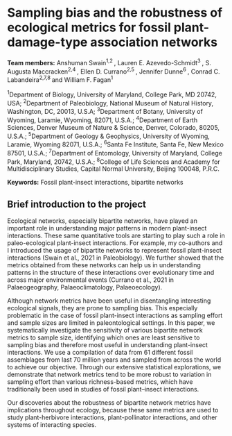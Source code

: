 # Sampling bias and the robustness of ecological metrics for fossil plant-damage-type association networks #
**Team members:** Anshuman Swain<sup>1,2 </sup>, Lauren E. Azevedo-Schmidt<sup>3 </sup>, S. Augusta Maccracken<sup>2,4 </sup>, Ellen D. Currano<sup>2,5 </sup>, Jennifer Dunne<sup>6 </sup>, Conrad C. Labandeira<sup>2,7,8 </sup> and William F. Fagan<sup>1</sup>

<sup>1</sup>Department of Biology, University of Maryland, College Park, MD 20742, USA;
<sup>2</sup>Department of Paleobiology, National Museum of Natural History, Washington, DC, 20013, U.S.A; 
<sup>3</sup>Department of Botany, University of Wyoming, Laramie, Wyoming, 82071, U.S.A.;
<sup>4</sup>Department of Earth Sciences, Denver Museum of Nature & Science, Denver, Colorado, 80205, U.S.A.;
<sup>5</sup>Department of Geology & Geophysics, University of Wyoming, Laramie, Wyoming 82071, U.S.A.;
<sup>6</sup>Santa Fe Institute, Santa Fe, New Mexico 87501, U.S.A.;
<sup>7</sup>Department of Entomology, University of Maryland, College Park, Maryland, 20742, U.S.A.;
<sup>8</sup>College of Life Sciences and Academy for Multidisciplinary Studies, Capital Normal University, Beijing 100048, P.R.C.

**Keywords:** Fossil plant-insect interactions, bipartite networks



## Brief introduction to the project ##
Ecological networks, especially bipartite networks, have played an important role in understanding major patterns in modern plant-insect interactions.  These same quantitative tools are starting to play such a role in paleo-ecological plant-insect interactions. For example, my co-authors and I introduced the usage of bipartite networks to represent fossil plant-insect interactions (Swain et al., 2021 in Paleobiology). We further showed that the metrics obtained from these networks can help us in understanding patterns in the structure of these interactions over evolutionary time and across major environmental events (Currano et al., 2021 in Palaeogeography, Palaeoclimatology, Palaeoecology). 

Although network metrics have been useful in disentangling interesting ecological signals, they are prone to sampling bias. This especially problematic in the case of fossil plant-insect interactions as sampling effort and sample sizes are limited in paleontological settings. In this paper, we systematically investigate the sensitivity of various bipartite network metrics to sample size, identifying which ones are least sensitive to sampling bias and therefore most useful in understanding plant-insect interactions. We use a compilation of data from 61 different fossil assemblages from last 70 million years and sampled from across the world to achieve our objective. Through our extensive statistical explorations, we demonstrate that network metrics tend to be more robust to variation in sampling effort than various richness-based metrics, which have traditionally been used in studies of fossil plant–insect interactions. 

Our discoveries about the robustness of bipartite network metrics have implications throughout ecology, because these same metrics are used to study plant-herbivore interactions, plant-pollinator interactions, and other systems of interacting species.
